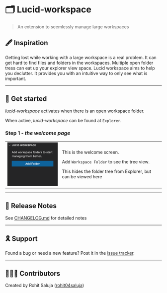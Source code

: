# 🗂 Lucid-workspace

> An extension to seemlessly manage large workspaces

## 🖋 Inspiration

Getting lost while working with a large workspace is a real problem. It can get hard to find files and folders in the workspaces. Multiple open folder tress can eat up your explorer view space.
Lucid workspace aims to help you declutter. It provides you with an intuitive way to only see what is important.

---

## 🚀 Get started

_lucid-workspace_ activates when there is an open workspace folder.

When active, _lucid-workspace_ can be found at ```Explorer```.

### Step 1 - _the welcome page_

<table>
    <tr>
        <td><img src="_static/tree_view.png" /></td>
        <td>
            <p>This is the welcome screen.</p>
            <p>Add <code>Workspace Folder</code> to see the tree view.</p>
            <p>This hides the folder tree from Explorer, but can be viewed here</p>
        </td>
    </tr>
</table>

---

## 📝 Release Notes

See [CHANGELOG.md](CHANGELOG.md) for detailed notes

---

## 🎗 Support

Found a bug or need a new feature? Post it in the <a href="https://github.com/rohit04saluja/lucid-workspace/issues">issue tracker</a>.

---

## 👨🏽‍💻 Contributors

Created by Rohit Saluja (<a href="https://github.com/rohit04saluja/">rohit04saluja</a>)
